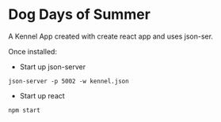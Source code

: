 # Dog Days of Summer
A Kennel App created with create react app and uses json-ser.

Once installed:

* Start up json-server
```
json-server -p 5002 -w kennel.json
```

* Start up react
```
npm start
```


